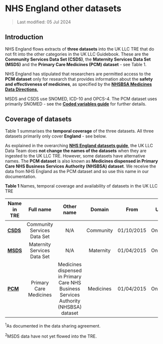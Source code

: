 # NHS England other datasets
>Last modified: 05 Jul 2024
## Introduction
NHS England flows extracts of **three datasets** into the UK LLC TRE that do not fit into the other categories in the UK LLC Guidebook. These are the **Community Services Data Set (CSDS)**, the **Maternity Services Data Set (MSDS)** and the **Primary Care Medicines (PCM) dataset** - see Table 1. 

NHS England has stipulated that researchers are permitted access to the **PCM dataset** only for research that provides information about the **safety and effectiveness of medicines**, as specified by the [**NHSBSA Medicines Data Directions**.](https://digital.nhs.uk/about-nhs-digital/corporate-information-and-documents/directions-and-data-provision-notices/secretary-of-state-directions/nhs-business-services-authority-nhsbsa-medicines-data-directions-2019)

MSDS and CSDS use SNOMED, ICD-10 and OPCS-4. The PCM dataset uses primarily SNOMED - see the [**Coded variables guide**](../Coding/coding_intro.md) for further details.

## Coverage of datasets
Table 1 summarises the **temporal coverage** of the three datasets. All three datasets primarily only cover **England** - see below.  

As explained in the overarching [**NHS England datasets guide**](../NHSE_intro.md), the UK LLC Data Team does **not change the names of the datasets** when they are ingested to the UK LLC TRE. However, some datasets have alternative names. The **PCM dataset** is also known as **Medicines dispensed in Primary Care NHS Business Services Authority (NHSBSA) dataset**. We receive the data from NHS England as the PCM dataset and so use this name in our documentation.

**Table 1** Names, temporal coverage and availability of datasets in the UK LLC TRE

| **Name in TRE**|**Full name**|**Other name**|**Domain**|**From**|**Until**|**Data available in TRE<sup>1</sup>**|
|---|:---:|:---:|:---:|:---:|:---:|:---:|
|[**CSDS**](../Other%20datasets/CSDS/CSDS.ipynb)|Community Services Data Set|N/A|Community|01/10/2015|Ongoing|01/04/2015 onwards|
|[**MSDS**](../Other%20datasets/MSDS/MSDS.md)|Maternity Services Data Set|N/A|Maternity|01/04/2015|Ongoing|TBC<sup>2</sup>|
|[**PCM**](../Other%20datasets/PCM/PCM.ipynb)|Primary Care Medicines|Medicines dispensed in Primary Care NHS Business Services Authority (NHSBSA) dataset|Medicines|01/04/2015|Ongoing|01/04/2015 onwards|

<sup>1</sup>As documented in the data sharing agreement. 

<sup>2</sup>MSDS data have not yet flowed into the TRE.  




